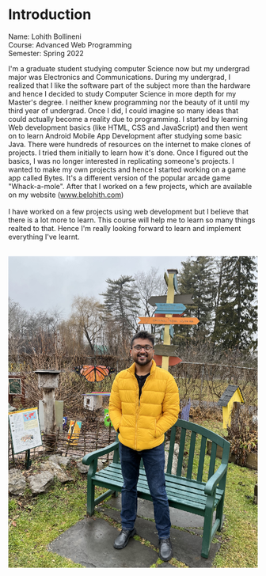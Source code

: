 # Introduction <br/>
Name: Lohith Bollineni <br/>
Course: Advanced Web Programming <br/>
Semester: Spring 2022 <br/>

I'm a graduate student studying computer Science now but my undergrad major was Electronics and Communications. During my undergrad, I realized that I like the software part of the subject more than the hardware and hence I decided to study Computer Science in more depth for my Master's degree. I neither knew programming nor the beauty of it until my third year of undergrad. Once I did, I could imagine so many ideas that could actually become a reality due to programming. I started by learning Web development basics (like HTML, CSS and JavaScript) and then went on to learn Android Mobile App Development after studying some basic Java. There were hundreds of resources on the internet to make clones of projects. I tried them initially to learn how it's done. Once I figured out the basics, I was no longer interested in replicating someone's projects. I wanted to make my own projects and hence I started working on a game app called Bytes. It's a different version of the popular arcade game "Whack-a-mole". After that I worked on a few projects, which are available on my website (www.belohith.com) 
<br/><br/>
I have worked on a few projects using web development but I believe that there is a lot more to learn. This course will help me to learn so many things realted to that. Hence I'm really looking forward to learn and implement everything I've learnt.
<br/><br/>

![Image](image.jpg)
